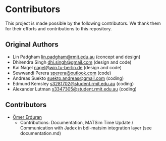 # Contributors

This project is made possible by the following contributors. We thank them for their efforts and contributions to this repository.

## Original Authors
* Lin Padgham <lin.padgham@rmit.edu.au> (concept and design)
* Dhirendra Singh <dhi.singh@gmail.com> (design and code)
* Kai Nagel <nagel@win.tu-berlin.de> (design and code)
* Sewwandi Perera <sperera@outlook.com> (code)
* Andreas Suekto <suekto.andreas@gmail.com> (coding)
* Edmund Kemsley <s3281702@student.rmit.edu.au> (coding)
* Alexander Lutman <s3347305@student.rmit.edu.au> (coding)

## Contributors
- [Ömer Erduran](https://github.com/oemer95)
   - Contributions: Documentation, MATSim Time Update / Communication with Jadex in bdi-matsim integration layer (see documentation.md)
